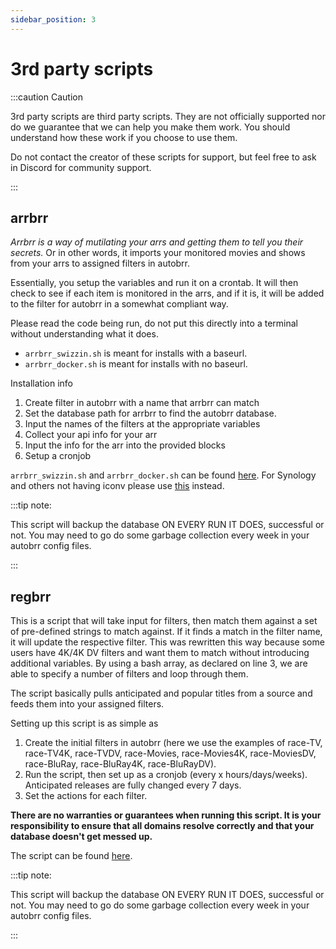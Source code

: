 ```yaml
---
sidebar_position: 3
---
```


# 3rd party scripts

:::caution Caution

3rd party scripts are third party scripts.
They are not officially supported nor do we guarantee that we can help you make them work. You should understand how these work if you choose to use them.

Do not contact the creator of these scripts for support, but feel free to ask in Discord for community support.

:::

## arrbrr

*Arrbrr is a way of mutilating your arrs and getting them to tell you their secrets.* Or in other words, it imports your monitored movies and shows from your arrs to assigned filters in autobrr.

Essentially, you setup the variables and run it on a crontab. It will then check to see if each item is monitored in the arrs, and if it is, it will be added to the filter for autobrr in a somewhat compliant way.

Please read the code being run, do not put this directly into a terminal without understanding what it does.

* `arrbrr_swizzin.sh` is meant for installs with a baseurl.
* `arrbrr_docker.sh` is meant for installs with no baseurl.

Installation info
1. Create filter in autobrr with a name that arrbrr can match
2. Set the database path for arrbrr to find the autobrr database.
3. Input the names of the filters at the appropriate variables
4. Collect your api info for your arr
5. Input the info for the arr into the provided blocks
6. Setup a cronjob

`arrbrr_swizzin.sh` and `arrbrr_docker.sh` can be found [here](https://gist.github.com/brettpetch/9475c9117e0d58791c02587529786ad9).
For Synology and others not having iconv please use [this](https://gist.github.com/quorn23/222a62c7c6141eabde18f8a1f626b0de) instead.


:::tip note:

This script will backup the database ON EVERY RUN IT DOES, successful or not. You may need to go do some garbage collection every week in your autobrr config files.

:::


## regbrr

This is a script that will take input for filters, then match them against a set of pre-defined strings to match against. If it finds a match in the filter name, it will update the respective filter. This was rewritten this way because some users have 4K/4K DV filters and want them to match without introducing additional variables. By using a bash array, as declared on line 3, we are able to specify a number of filters and loop through them.

The script basically pulls anticipated and popular titles from a source and feeds them into your assigned filters.

Setting up this script is as simple as

1. Create the initial filters in autobrr (here we use the examples of race-TV, race-TV4K, race-TVDV, race-Movies, race-Movies4K, race-MoviesDV, race-BluRay, race-BluRay4K, race-BluRayDV).
2. Run the script, then set up as a cronjob (every x hours/days/weeks). Anticipated releases are fully changed every 7 days.
3. Set the actions for each filter.

**There are no warranties or guarantees when running this script. It is your responsibility to ensure that all domains resolve correctly and that your database doesn't get messed up.**

The script can be found [here](https://gist.github.com/brettpetch/2f3147eaff75294003261df9dfd0208a).

:::tip note:

This script will backup the database ON EVERY RUN IT DOES, successful or not. You may need to go do some garbage collection every week in your autobrr config files.

:::